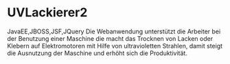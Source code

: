 # UVLackierer2
JavaEE,JBOSS,JSF,JQuery
Die Webanwendung unterstützt die Arbeiter bei der Benutzung einer Maschine
die macht das Trocknen von Lacken oder Klebern auf Elektromotoren mit Hilfe von ultravioletten Strahlen, 
damit steigt die Ausnutzung der Maschine und erhöht sich die Produktivität.
